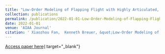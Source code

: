 ```yaml
---
title: "Low-Order Modeling of Flapping Flight with Highly Articulated, Cambered, Heavy Wings"
collection: publications
permalink: /publication/2022-01-01-Low-Order-Modeling-of-Flapping-Flight-with-Highly-Articulated-Cambered-Heavy-Wings
date: 2022-01-01
venue: 'AIAA Journal'
citation: ' Xiaozhou Fan,  Kenneth Breuer, &quot;Low-Order Modeling of Flapping Flight with Highly Articulated, Cambered, Heavy Wings.&quot; AIAA Journal, 2022.'
---
```

[Access paper here](http://xiaozhoufan.github.io/files/2021_J_Fan_Low-order_Modeling_of_Flapping_Flight_with_Highly_Articulated_Cambered_Heavy_Wings.pdf){:target="_blank"}
